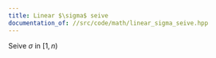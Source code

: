 ```yaml
---
title: Linear $\sigma$ seive
documentation_of: //src/code/math/linear_sigma_seive.hpp
---
```


Seive $\sigma$ in $[1,n)$

